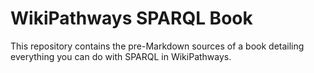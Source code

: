 # WikiPathways SPARQL Book

This repository contains the pre-Markdown sources of a book detailing
everything you can do with SPARQL in WikiPathways.
